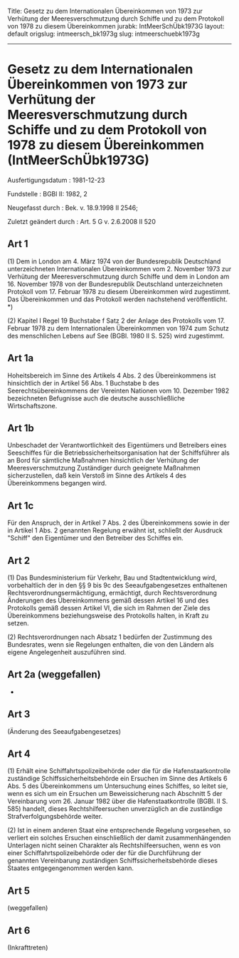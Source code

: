 Title: Gesetz zu dem Internationalen Übereinkommen von 1973 zur Verhütung der Meeresverschmutzung
  durch Schiffe und zu dem Protokoll von 1978 zu diesem Übereinkommen
jurabk: IntMeerSchÜbk1973G
layout: default
origslug: intmeersch_bk1973g
slug: intmeerschuebk1973g

---

# Gesetz zu dem Internationalen Übereinkommen von 1973 zur Verhütung der Meeresverschmutzung durch Schiffe und zu dem Protokoll von 1978 zu diesem Übereinkommen (IntMeerSchÜbk1973G)

Ausfertigungsdatum
:   1981-12-23

Fundstelle
:   BGBl II: 1982, 2

Neugefasst durch
:   Bek. v. 18.9.1998 II 2546;

Zuletzt geändert durch
:   Art. 5 G v. 2.6.2008 II 520


## Art 1

(1) Dem in London am 4. März 1974 von der Bundesrepublik Deutschland
unterzeichneten Internationalen Übereinkommen vom 2. November 1973 zur
Verhütung der Meeresverschmutzung durch Schiffe und dem in London am
16\. November 1978 von der Bundesrepublik Deutschland unterzeichneten
Protokoll vom 17. Februar 1978 zu diesem Übereinkommen wird
zugestimmt. Das Übereinkommen und das Protokoll werden nachstehend
veröffentlicht. \*)

(2) Kapitel I Regel 19 Buchstabe f Satz 2 der Anlage des Protokolls
vom 17. Februar 1978 zu dem Internationalen Übereinkommen von 1974 zum
Schutz des menschlichen Lebens auf See (BGBl. 1980 II S. 525) wird
zugestimmt.


## Art 1a

Hoheitsbereich im Sinne des Artikels 4 Abs. 2 des Übereinkommens ist
hinsichtlich der in Artikel 56 Abs. 1 Buchstabe b des
Seerechtsübereinkommens der Vereinten Nationen vom 10. Dezember 1982
bezeichneten Befugnisse auch die deutsche ausschließliche
Wirtschaftszone.


## Art 1b

Unbeschadet der Verantwortlichkeit des Eigentümers und Betreibers
eines Seeschiffes für die Betriebssicherheitsorganisation hat der
Schiffsführer als an Bord für sämtliche Maßnahmen hinsichtlich der
Verhütung der Meeresverschmutzung Zuständiger durch geeignete
Maßnahmen sicherzustellen, daß kein Verstoß im Sinne des Artikels 4
des Übereinkommens begangen wird.


## Art 1c

Für den Anspruch, der in Artikel 7 Abs. 2 des Übereinkommens sowie in
der in Artikel 1 Abs. 2 genannten Regelung erwähnt ist, schließt der
Ausdruck "Schiff" den Eigentümer und den Betreiber des Schiffes ein.


## Art 2

(1) Das Bundesministerium für Verkehr, Bau und Stadtentwicklung wird,
vorbehaltlich der in den §§ 9 bis 9c des Seeaufgabengesetzes
enthaltenen Rechtsverordnungsermächtigung, ermächtigt, durch
Rechtsverordnung Änderungen des Übereinkommens gemäß dessen Artikel 16
und des Protokolls gemäß dessen Artikel VI, die sich im Rahmen der
Ziele des Übereinkommens beziehungsweise des Protokolls halten, in
Kraft zu setzen.

(2) Rechtsverordnungen nach Absatz 1 bedürfen der Zustimmung des
Bundesrates, wenn sie Regelungen enthalten, die von den Ländern als
eigene Angelegenheit auszuführen sind.


## Art 2a (weggefallen)

-


## Art 3

(Änderung des Seeaufgabengesetzes)


## Art 4

(1) Erhält eine Schiffahrtspolizeibehörde oder die für die
Hafenstaatkontrolle zuständige Schiffssicherheitsbehörde ein Ersuchen
im Sinne des Artikels 6 Abs. 5 des Übereinkommens um Untersuchung
eines Schiffes, so leitet sie, wenn es sich um ein Ersuchen um
Beweissicherung nach Abschnitt 5 der Vereinbarung vom 26. Januar 1982
über die Hafenstaatkontrolle (BGBl. II S. 585) handelt, dieses
Rechtshilfeersuchen unverzüglich an die zuständige
Strafverfolgungsbehörde weiter.

(2) Ist in einem anderen Staat eine entsprechende Regelung vorgesehen,
so verliert ein solches Ersuchen einschließlich der damit
zusammenhängenden Unterlagen nicht seinen Charakter als
Rechtshilfeersuchen, wenn es von einer Schiffahrtspolizeibehörde oder
der für die Durchführung der genannten Vereinbarung zuständigen
Schiffssicherheitsbehörde dieses Staates entgegengenommen werden kann.


## Art 5

(weggefallen)


## Art 6

(Inkrafttreten)

